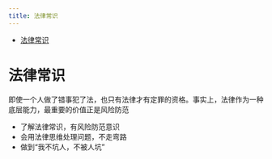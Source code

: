 ```yaml
---
title: 法律常识
---
```


<!-- @import "[TOC]" {cmd="toc" depthFrom=1 depthTo=6 orderedList=false} -->

<!-- code_chunk_output -->

- [法律常识](#法律常识)

<!-- /code_chunk_output -->

# 法律常识

即使一个人做了错事犯了法，也只有法律才有定罪的资格。事实上，法律作为一种底层能力，最重要的价值正是风险防范

- 了解法律常识，有风险防范意识
- 会用法律思维处理问题，不走弯路
- 做到“我不坑人，不被人坑”